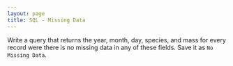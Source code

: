 ```yaml
---
layout: page
title: SQL - Missing Data
---
```


Write a query that returns the year, month, day, species, and mass for
every record were there is no missing data in any of these fields. Save
it as `No Missing Data`.
